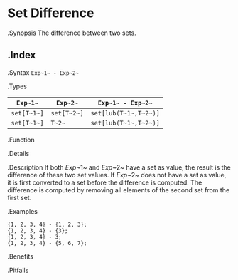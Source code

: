 # Set Difference

.Synopsis
The difference between two sets.

.Index
-

.Syntax
`Exp~1~ - Exp~2~`

.Types


| `Exp~1~`    |  `Exp~2~`     | `Exp~1~ - Exp~2~`        |
| --- | --- | --- |
| `set[T~1~]` |  `set[T~2~]`  | `set[lub(T~1~,T~2~)]`    |
| `set[T~1~]` |  `T~2~`       | `set[lub(T~1~,T~2~)]`    |



.Function

.Details

.Description
If both _Exp_~1~ and _Exp_~2~ have a set as value, the result is the difference of these two set values. 
If _Exp_~2~ does not have a set as value, it is first converted to a set before the difference is computed.
The difference is computed by removing all elements of the second set from the first set.

.Examples
```rascal-shell
{1, 2, 3, 4} - {1, 2, 3};
{1, 2, 3, 4} - {3};
{1, 2, 3, 4} - 3;
{1, 2, 3, 4} - {5, 6, 7};
```

.Benefits

.Pitfalls


